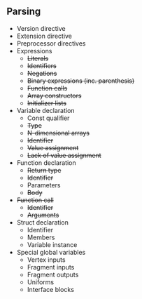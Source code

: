 ## Parsing
- Version directive
- Extension directive
- Preprocessor directives
- Expressions
    - ~~Literals~~
    - ~~Identifiers~~
    - ~~Negations~~
    - ~~Binary expressions (inc. parenthesis)~~
    - ~~Function calls~~
    - ~~Array constructors~~
    - ~~Initializer lists~~
- Variable declaration
    - Const qualifier
    - ~~Type~~
    - ~~N-dimensional arrays~~
    - ~~Identifier~~
    - ~~Value assignment~~
    - ~~Lack of value assignment~~
- Function declaration
    - ~~Return type~~
    - ~~Identifier~~
    - Parameters
    - ~~Body~~
- ~~Function call~~
    - ~~Identifier~~
    - ~~Arguments~~
- Struct declaration
    - Identifier
    - Members
    - Variable instance
- Special global variables
    - Vertex inputs
    - Fragment inputs
    - Fragment outputs
    - Uniforms
    - Interface blocks